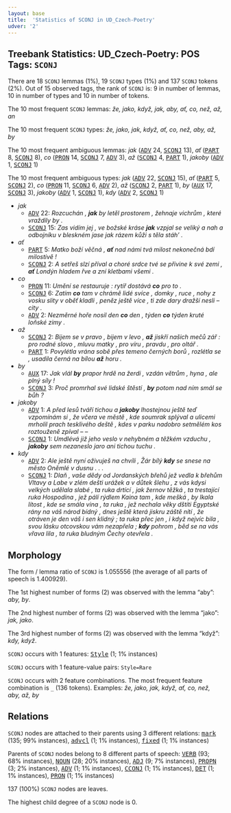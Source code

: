 ```yaml
---
layout: base
title:  'Statistics of SCONJ in UD_Czech-Poetry'
udver: '2'
---
```


## Treebank Statistics: UD_Czech-Poetry: POS Tags: `SCONJ`

There are 18 `SCONJ` lemmas (1%), 19 `SCONJ` types (1%) and 137 `SCONJ` tokens (2%).
Out of 15 observed tags, the rank of `SCONJ` is: 9 in number of lemmas, 10 in number of types and 10 in number of tokens.

The 10 most frequent `SCONJ` lemmas: <em>že, jako, když, jak, aby, ať, co, než, až, an</em>

The 10 most frequent `SCONJ` types:  <em>že, jako, jak, když, ať, co, než, aby, až, by</em>

The 10 most frequent ambiguous lemmas: <em>jak</em> (<tt><a href="cs_poetry-pos-ADV.html">ADV</a></tt> 24, <tt><a href="cs_poetry-pos-SCONJ.html">SCONJ</a></tt> 13), <em>ať</em> (<tt><a href="cs_poetry-pos-PART.html">PART</a></tt> 8, <tt><a href="cs_poetry-pos-SCONJ.html">SCONJ</a></tt> 8), <em>co</em> (<tt><a href="cs_poetry-pos-PRON.html">PRON</a></tt> 14, <tt><a href="cs_poetry-pos-SCONJ.html">SCONJ</a></tt> 7, <tt><a href="cs_poetry-pos-ADV.html">ADV</a></tt> 3), <em>až</em> (<tt><a href="cs_poetry-pos-SCONJ.html">SCONJ</a></tt> 4, <tt><a href="cs_poetry-pos-PART.html">PART</a></tt> 1), <em>jakoby</em> (<tt><a href="cs_poetry-pos-ADV.html">ADV</a></tt> 1, <tt><a href="cs_poetry-pos-SCONJ.html">SCONJ</a></tt> 1)

The 10 most frequent ambiguous types:  <em>jak</em> (<tt><a href="cs_poetry-pos-ADV.html">ADV</a></tt> 22, <tt><a href="cs_poetry-pos-SCONJ.html">SCONJ</a></tt> 15), <em>ať</em> (<tt><a href="cs_poetry-pos-PART.html">PART</a></tt> 5, <tt><a href="cs_poetry-pos-SCONJ.html">SCONJ</a></tt> 2), <em>co</em> (<tt><a href="cs_poetry-pos-PRON.html">PRON</a></tt> 11, <tt><a href="cs_poetry-pos-SCONJ.html">SCONJ</a></tt> 6, <tt><a href="cs_poetry-pos-ADV.html">ADV</a></tt> 2), <em>až</em> (<tt><a href="cs_poetry-pos-SCONJ.html">SCONJ</a></tt> 2, <tt><a href="cs_poetry-pos-PART.html">PART</a></tt> 1), <em>by</em> (<tt><a href="cs_poetry-pos-AUX.html">AUX</a></tt> 17, <tt><a href="cs_poetry-pos-SCONJ.html">SCONJ</a></tt> 3), <em>jakoby</em> (<tt><a href="cs_poetry-pos-ADV.html">ADV</a></tt> 1, <tt><a href="cs_poetry-pos-SCONJ.html">SCONJ</a></tt> 1), <em>kdy</em> (<tt><a href="cs_poetry-pos-ADV.html">ADV</a></tt> 2, <tt><a href="cs_poetry-pos-SCONJ.html">SCONJ</a></tt> 1)


* <em>jak</em>
  * <tt><a href="cs_poetry-pos-ADV.html">ADV</a></tt> 22: <em>Rozcuchán , <b>jak</b> by letěl prostorem , žehnaje vichrům , které vraždily by .</em>
  * <tt><a href="cs_poetry-pos-SCONJ.html">SCONJ</a></tt> 15: <em>Zas vidím jej , ve božské kráse <b>jak</b> vzpjal se veliký a nah a odbojníku v bleskném jase jak rázem kůži s těla stáh’ .</em>
* <em>ať</em>
  * <tt><a href="cs_poetry-pos-PART.html">PART</a></tt> 5: <em>Matko boží věčná , <b>ať</b> nad námi tvá milost nekonečná bdí milostivě !</em>
  * <tt><a href="cs_poetry-pos-SCONJ.html">SCONJ</a></tt> 2: <em>A setřeš slzí příval a choré srdce tvé se přivine k své zemi , <b>ať</b> Londýn hladem řve a zní kletbami všemi .</em>
* <em>co</em>
  * <tt><a href="cs_poetry-pos-PRON.html">PRON</a></tt> 11: <em>Umění se restauruje : rytíř dostává <b>co</b> pro to .</em>
  * <tt><a href="cs_poetry-pos-SCONJ.html">SCONJ</a></tt> 6: <em>Zatím <b>co</b> tam v chrámě lidé svíce , domky , ruce , nohy z vosku slity v oběť kladli , peněz ještě více , ti zde dary dražší nesli – city .</em>
  * <tt><a href="cs_poetry-pos-ADV.html">ADV</a></tt> 2: <em>Nezměrné hoře nosil den <b>co</b> den , týden <b>co</b> týden kruté loňské zimy .</em>
* <em>až</em>
  * <tt><a href="cs_poetry-pos-SCONJ.html">SCONJ</a></tt> 2: <em>Bijem se v pravo , bijem v levo , <b>až</b> jiskří našich mečů zář : pro rodné slovo , mluvu matky , pro víru , pravdu , pro oltář .</em>
  * <tt><a href="cs_poetry-pos-PART.html">PART</a></tt> 1: <em>Povylétla vrána sobě přes temeno černých borů , rozlétla se , usadila černá na bílou <b>až</b> horu .</em>
* <em>by</em>
  * <tt><a href="cs_poetry-pos-AUX.html">AUX</a></tt> 17: <em>Jak vlál <b>by</b> prapor hrdě na žerdi , vzdán větrům , hyna , ale plný síly !</em>
  * <tt><a href="cs_poetry-pos-SCONJ.html">SCONJ</a></tt> 3: <em>Proč promrhal své lidské štěstí , <b>by</b> potom nad ním smál se bůh ?</em>
* <em>jakoby</em>
  * <tt><a href="cs_poetry-pos-ADV.html">ADV</a></tt> 1: <em>A před lesů tváří tichou a <b>jakoby</b> lhostejnou ještě teď vzpomínám si , že včera ve městě , kde soumrak splýval a ulicemi mrholil prach tesklivého deště , kdes v parku nadobro setmělém kos roztouženě zpíval – –</em>
  * <tt><a href="cs_poetry-pos-SCONJ.html">SCONJ</a></tt> 1: <em>Umdlévá již jeho veslo v nehybném a těžkém vzduchu , <b>jakoby</b> sem nezaneslo jaro ani tichou tuchu .</em>
* <em>kdy</em>
  * <tt><a href="cs_poetry-pos-ADV.html">ADV</a></tt> 2: <em>Ale ještě nyní oživuješ na chvíli , Žár bílý <b>kdy</b> se snese na město Oněmlé v dusnu . . .</em>
  * <tt><a href="cs_poetry-pos-SCONJ.html">SCONJ</a></tt> 1: <em>Dlaň , vaše dědy od Jordanských břehů jež vedla k břehům Vltavy a Labe v zlém dešti urážek a v důtek šlehu , z vás kdysi velkých udělala slabé , ta ruka drtící , jak žernov těžká , ta trestající ruka Hospodina , jež pálí rýdlem Kaina tam , kde mešká , by lkala lítost , kde se smála vina , ta ruka , jež nechala věky dštíti Egyptské rány na váš národ bídný , dnes ještě která jiskru záště nítí , že otráven je den váš i sen klidný ; ta ruka přec jen , i když nejvíc bila , svou lásku otcovskou vám nezapřela ; <b>kdy</b> pohrom , běd se na vás vřava lila , ta ruka bludným Čechy otevřela .</em>

## Morphology

The form / lemma ratio of `SCONJ` is 1.055556 (the average of all parts of speech is 1.400929).

The 1st highest number of forms (2) was observed with the lemma “aby”: <em>aby, by</em>.

The 2nd highest number of forms (2) was observed with the lemma “jako”: <em>jak, jako</em>.

The 3rd highest number of forms (2) was observed with the lemma “když”: <em>kdy, když</em>.

`SCONJ` occurs with 1 features: <tt><a href="cs_poetry-feat-Style.html">Style</a></tt> (1; 1% instances)

`SCONJ` occurs with 1 feature-value pairs: `Style=Rare`

`SCONJ` occurs with 2 feature combinations.
The most frequent feature combination is `_` (136 tokens).
Examples: <em>že, jako, jak, když, ať, co, než, aby, až, by</em>


## Relations

`SCONJ` nodes are attached to their parents using 3 different relations: <tt><a href="cs_poetry-dep-mark.html">mark</a></tt> (135; 99% instances), <tt><a href="cs_poetry-dep-advcl.html">advcl</a></tt> (1; 1% instances), <tt><a href="cs_poetry-dep-fixed.html">fixed</a></tt> (1; 1% instances)

Parents of `SCONJ` nodes belong to 8 different parts of speech: <tt><a href="cs_poetry-pos-VERB.html">VERB</a></tt> (93; 68% instances), <tt><a href="cs_poetry-pos-NOUN.html">NOUN</a></tt> (28; 20% instances), <tt><a href="cs_poetry-pos-ADJ.html">ADJ</a></tt> (9; 7% instances), <tt><a href="cs_poetry-pos-PROPN.html">PROPN</a></tt> (3; 2% instances), <tt><a href="cs_poetry-pos-ADV.html">ADV</a></tt> (1; 1% instances), <tt><a href="cs_poetry-pos-CCONJ.html">CCONJ</a></tt> (1; 1% instances), <tt><a href="cs_poetry-pos-DET.html">DET</a></tt> (1; 1% instances), <tt><a href="cs_poetry-pos-PRON.html">PRON</a></tt> (1; 1% instances)

137 (100%) `SCONJ` nodes are leaves.

The highest child degree of a `SCONJ` node is 0.

